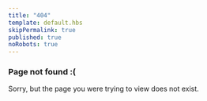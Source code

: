 ```yaml
---
title: "404"
template: default.hbs
skipPermalink: true
published: true
noRobots: true
---
```


### Page not found :(
Sorry, but the page you were trying to view does not exist.